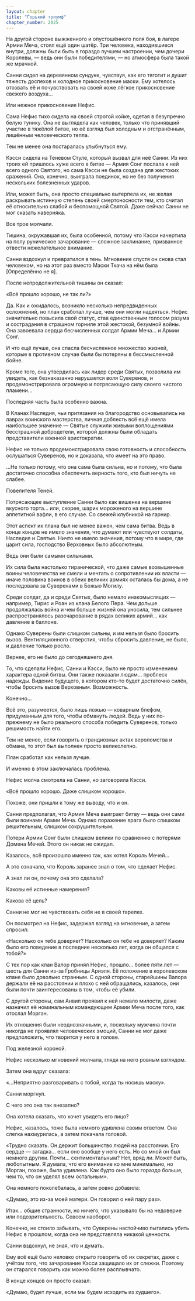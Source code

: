 ```yaml
---
layout: chapter
title: "Горький триумф"
chapter_number: 2025
---
```




На другой стороне выжженного и опустошённого поля боя, в лагере Армии Меча, стоял ещё один шатёр. Три человека, находившиеся внутри, должны были быть в гораздо лучшем настроении, чем дочери Королевы, — ведь они были победителями, — но атмосфера была такой же мрачной.

Санни сидел на деревянном сундуке, чувствуя, как его тяготит и душит тяжесть доспехов и холодное прикосновение маски. Ему хотелось отозвать её и почувствовать на своей коже лёгкое прикосновение свежего воздуха...

Или нежное прикосновение Нефис.

Сама Нефис тихо сидела на своей строгой койке, одетая в безупречно белую тунику. Она не выглядела как человек, только что принявший участие в тяжёлой битве, но её взгляд был холодным и отстранённым, лишённым человеческого тепла.

Тем не менее она постаралась улыбнуться ему.

Кэсси сидела на Теневом Стуле, который вызвал для неё Санни. Из них троих ей пришлось хуже всего в битве — Армия Сонг послала к ней всего одного Святого, но сама Кэсси не была создана для жестоких сражений. Она, конечно, выиграла поединок, но не без получения нескольких болезненных ударов.

Или, может быть, она просто специально вытерпела их, не желая раскрывать истинную степень своей смертоносности тем, кто считал её относительно слабой и беспомощной Святой. Даже сейчас Санни не мог сказать наверняка.

Все трое молчали.

Тишина, окружавшая их, была особенной, потому что Кэсси начертила на полу руническое зачарование — сложное заклинание, призванное отвести нежелательное внимание.

Санни вздохнул и превратился в тень. Мгновение спустя он снова стал человеком, но на этот раз вместо Маски Ткача на нём была [Определённо не я].

После непродолжительной тишины он сказал:

«Всё прошло хорошо, не так ли?»

Да. Как и ожидалось, возникло несколько непредвиденных осложнений, но план сработал лучше, чем они могли надеяться. Нефис значительно повысила свой статус, став единственным голосом разума и сострадания в страшном горниле этой жестокой, безумной войны. Она завоевала сердца бесчисленных солдат Армии Меча... и Армии Сонг.

И что ещё лучше, она спасла бесчисленное множество жизней, которые в противном случае были бы потеряны в бессмысленной бойне.

Кроме того, она утвердилась как лидер среди Святых, позволила им увидеть, как безнаказанно нарушается воля Суверенов, и продемонстрировала огромную и потрясающую силу своего чистого пламени...

Последняя часть была особенно важна.

В Кланах Наследия, чьи притязания на благородство основывались на лаврах воинского мастерства, личная доблесть всё ещё имела наибольшее значение — Святые служили живыми воплощениями бесстрашной добродетели, которой должны были обладать представители военной аристократии.

Нефис не только продемонстрировала свою готовность и способность ослушаться Суверенов, но и доказала, что имеет на это право.

...Не только потому, что она сама была сильна, но и потому, что была достаточно способна обеспечить верность того, кто был ничуть не слабее.

Повелителя Теней.

Потрясающее выступление Санни было как вишенка на вершине вкусного торта... или, скорее, шарик мороженого на вершине аппетитной вафли, в его случае. Со свежей клубникой на гарнир.

Этот аспект их плана был не менее важен, чем сама битва. Ведь в конце концов не имело значения, что думают или чувствуют солдаты, Наследия и Святые. Ничто не имело значения, потому что в мире, где царит сила, господство Верховных было абсолютным.

Ведь они были самыми сильными.

Их сила была настолько тиранической, что даже самые возвышенные воины человечества не смели и мечтать о сопротивлении их власти — иначе половина воинов в обеих великих армиях осталась бы дома, а не последовала за Суверенами в Божью Могилу.

Среди солдат, да и среди Святых, было немало инакомыслящих — например, Тирис и Роан из клана Белого Пера. Чем дольше продолжалась война и чем больше жизней она уносила, тем сильнее распространялось разочарование в рядах великих армий... как давление в баллоне.

Однако Суверены были слишком сильны, и им нельзя было бросить вызов. Вентиляционного отверстия, чтобы сбросить давление, не было, и давление только росло.

Вернее, его не было до сегодняшнего дня.

То, что сделали Нефис, Санни и Кэсси, было не просто изменением характера одной битвы. Они также показали людям... проблеск надежды. Видение будущего, в котором кто-то будет достаточно силён, чтобы бросить вызов Верховным. Возможность.

Конечно...

Всё это, разумеется, было лишь ложью — коварным блефом, придуманным для того, чтобы обмануть людей. Ведь у них по-прежнему не было реального способа победить Суверенов, только решимость найти его.

Тем не менее, если говорить о грандиозных актах вероломства и обмана, то этот был выполнен просто великолепно.

План сработал как нельзя лучше.

И именно в этом заключалась проблема.

Нефис молча смотрела на Санни, но заговорила Кэсси.

«Всё прошло хорошо. Даже слишком хорошо».

Похоже, они пришли к тому же выводу, что и он.

Санни предполагал, что Армия Меча выиграет битву — ведь они сами были воинами Армии Меча. Однако поражение врага было слишком решительным, слишком сокрушительным.

Потери Армии Сонг были слишком велики по сравнению с потерями Домена Мечей. Этого он никак не ожидал.

Казалось, всё произошло именно так, как хотел Король Мечей...

А это означало, что Король заранее знал о том, что сделает Нефис.

А знал ли он, почему она это сделала?

Каковы её истинные намерения?

Какова её цель?

Санни не мог не чувствовать себя не в своей тарелке.

Он посмотрел на Нефис, задержал взгляд на мгновение, а затем спросил:

«Насколько он тебе доверяет? Насколько он тебе не доверяет? Каким было его поведение в последние несколько лет, когда он общался с тобой?»

С тех пор как клан Валор принял Нефис, прошло... более пяти лет — шесть для Санни из-за Гробницы Ариэля. Её положение в королевском клане было довольно странным. С одной стороны, старейшины Валора держали её на расстоянии и плохо с ней обращались, казалось, они были почти заинтересованы в том, чтобы её убили.

С другой стороны, сам Анвил проявил к ней немало милости, даже назначил её номинальным командующим Армии Меча после того, как отослал Морган.

Их отношения были неоднозначными, и, поскольку мужчина почти никогда не проявлял человеческих эмоций, Санни не мог даже предположить, что творится у него в голове.

Под железной короной.

Нефис несколько мгновений молчала, глядя на него ровным взглядом.

Затем она вдруг сказала:

«...Неприятно разговаривать с тобой, когда ты носишь маску».

Санни моргнул.

С чего это она так внезапно?

Она хотела сказать, что хочет увидеть его лицо?

Нефис, казалось, тоже была немного удивлена своим ответом. Она слегка нахмурилась, а затем покачала головой.

«Трудно сказать. Он держит большинство людей на расстоянии. Его сердце — загадка... если оно вообще у него есть. Но со мной он был немного другим. Почти... сентиментальным? Нет, вряд ли. Может быть, любопытным. Я думала, что его внимание ко мне минимально, но Морган, похоже, была удивлена. Как будто оно было гораздо больше, чем то, что он уделял всем остальным».

Она немного поколебалась, а затем ровно добавила:

«Думаю, это из-за моей матери. Он говорил о ней пару раз».

Итак... общие странности, но ничего, что указывало бы на недоверие или подозрительность. Совсем наоборот.

Конечно, не стоило забывать, что Суверены настойчиво пытались убить Нефис в прошлом, когда она не представляла никакой ценности.

Санни вздохнул, не зная, что и думать.

Ему всё ещё было неловко открыто говорить об их секретах, даже с учётом того, что зачарование Кэсси защищало их от слежки. Поэтому он старался говорить как можно более расплывчато.

В конце концов он просто сказал:

«Думаю, будет лучше, если мы будем исходить из худшего».

